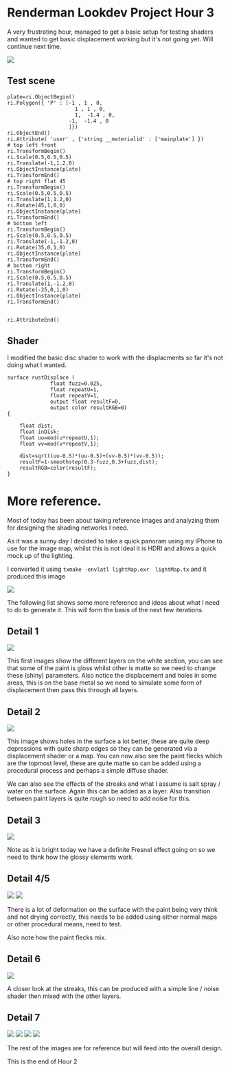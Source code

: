 # Renderman Lookdev Project Hour 3

A very frustrating hour, managed to get a basic setup for testing shaders and wanted to get basic displacement working but it's not going yet. Will continue next time.

![](writeupImages/shaderTest.png)


## Test scene

```
plate=ri.ObjectBegin()
ri.Polygon({ 'P' : [-1 , 1 , 0, 
                      1 , 1 , 0, 
                      1,  -1.4 , 0, 
                    -1,  -1.4 , 0
                    ]})
ri.ObjectEnd()
ri.Attribute( 'user' , {'string __materialid' : ['mainplate'] })
# top left front  
ri.TransformBegin()
ri.Scale(0.5,0.5,0.5)
ri.Translate(-1,1.2,0)
ri.ObjectInstance(plate)
ri.TransformEnd()
# top right flat 45
ri.TransformBegin()
ri.Scale(0.5,0.5,0.5)
ri.Translate(1,1.2,0)
ri.Rotate(45,1,0,0)
ri.ObjectInstance(plate)
ri.TransformEnd()
# bottom left  
ri.TransformBegin()
ri.Scale(0.5,0.5,0.5)
ri.Translate(-1,-1.2,0)
ri.Rotate(35,0,1,0)
ri.ObjectInstance(plate)
ri.TransformEnd()
# bottom right
ri.TransformBegin()
ri.Scale(0.5,0.5,0.5)
ri.Translate(1,-1.2,0)
ri.Rotate(-25,0,1,0)
ri.ObjectInstance(plate)
ri.TransformEnd()


ri.AttributeEnd()

```

## Shader

I modified the basic disc shader to work with the displacments so far it's not doing what I wanted.

```
surface rustDisplace (
              float fuzz=0.025,
              float repeatU=1,
              float repeatV=1,
              output float resultF=0,
              output color resultRGB=0)
{
   
    float dist;
    float inDisk;
    float uu=mod(u*repeatU,1);
    float vv=mod(v*repeatV,1);

    dist=sqrt((uu-0.5)*(uu-0.5)+(vv-0.5)*(vv-0.5));
    resultF=1-smoothstep(0.3-fuzz,0.3+fuzz,dist);
    resultRGB=color(resultF);
}
```



# More reference.

Most of today has been about taking reference images and analyzing them for designing the shading networks I need.

As it was a sunny day I decided to take a quick panoram using my iPhone to use for the image map, whilst this is not ideal it is HDRI and allows a quick mock up of the lighting. 

I converted it using ```txmake -envlatl lightMap.exr  lightMap.tx``` and it produced this image

![](writeupImages/lightMap.jpg)

The following list shows some more reference and ideas about what I need to do to generate it. This will form the basis of the next few iterations.

## Detail 1
![](writeupImages/Detail1.png)

This first images show the different layers on the white section, you can see that some of the paint is gloss whilst other is matte so we need to change these (shiny) parameters. Also notice the displacement and holes in some areas, this is on the base metal so we need to simulate some form of displacement then pass this through all layers.

## Detail 2

![](writeupImages/Detail2.png)

This image shows holes in the surface a lot better, these are quite deep depressions with quite sharp edges so they can be generated via a displacement shader or a map. You can now also see the paint flecks which are the topmost level, these are quite matte so can be added using a procedural process and perhaps a simple diffuse shader.

We can also see the effects of the streaks and what I assume is salt spray / water on the surface. Again this can be added as a layer. Also transition between paint layers is quite rough so need to add noise for this.


## Detail 3

![](writeupImages/Detail3.png)

Note as it is bright today we have a definite Fresnel effect going on so we need to think how the glossy elements work. 

## Detail 4/5

![](writeupImages/Detail4.png)
![](writeupImages/Detail5.png)

There is a lot of deformation on the surface with the paint being very think and not drying correctly, this needs to be added using either normal maps or other procedural means, need to test.

Also note how the paint flecks mix.

## Detail 6

![](writeupImages/Detail6.png)

A closer look at the streaks, this can be produced with a simple line / noise shader then mixed with the other layers.

## Detail 7
![](writeupImages/Detail7.png)
![](writeupImages/Detail8.png)
![](writeupImages/Detail9.png)
![](writeupImages/Detail10.png)

The rest of the images are for reference but will feed into the overall design.

This is the end of Hour 2
